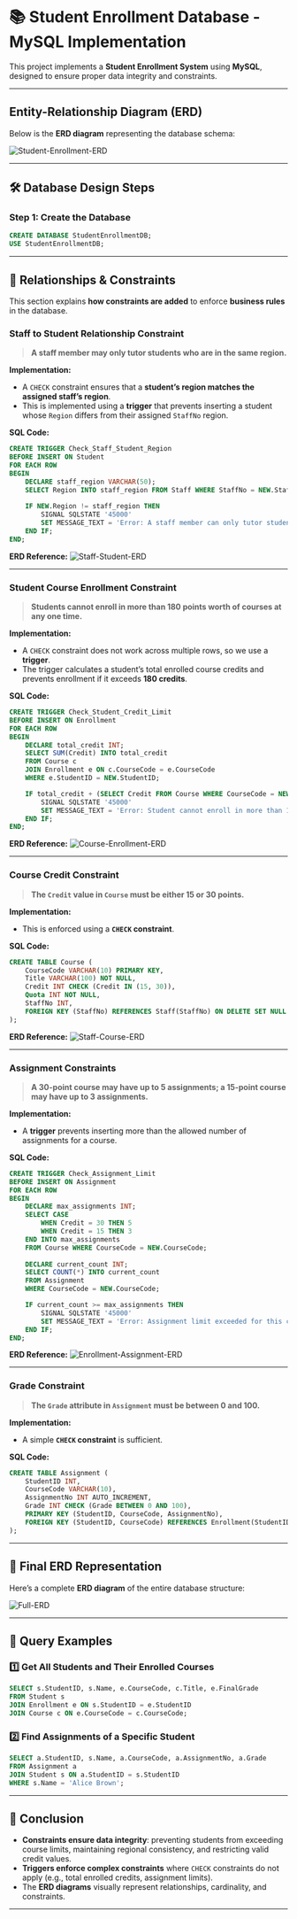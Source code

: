 # 📚 Student Enrollment Database - MySQL Implementation

This project implements a **Student Enrollment System** using **MySQL**, designed to ensure proper data integrity and constraints.

---

## **Entity-Relationship Diagram (ERD)**
Below is the **ERD diagram** representing the database schema:

![Student-Enrollment-ERD](./Images/student_enrollment_erd.jpg)

---

## 🛠 **Database Design Steps**
### **Step 1: Create the Database**
```sql
CREATE DATABASE StudentEnrollmentDB;
USE StudentEnrollmentDB;
```

---

## 🔗 **Relationships & Constraints**
This section explains **how constraints are added** to enforce **business rules** in the database.

### **Staff to Student Relationship Constraint**
> **A staff member may only tutor students who are in the same region.**  

**Implementation:**  
- A `CHECK` constraint ensures that a **student’s region matches the assigned staff’s region**.
- This is implemented using a **trigger** that prevents inserting a student whose `Region` differs from their assigned `StaffNo` region.

**SQL Code:**
```sql
CREATE TRIGGER Check_Staff_Student_Region
BEFORE INSERT ON Student
FOR EACH ROW
BEGIN
    DECLARE staff_region VARCHAR(50);
    SELECT Region INTO staff_region FROM Staff WHERE StaffNo = NEW.StaffNo;
    
    IF NEW.Region != staff_region THEN
        SIGNAL SQLSTATE '45000' 
        SET MESSAGE_TEXT = 'Error: A staff member can only tutor students from the same region';
    END IF;
END;
```
**ERD Reference:**
![Staff-Student-ERD](.Iimages/staff_student_erd.jpg)

---

### **Student Course Enrollment Constraint**
> **Students cannot enroll in more than 180 points worth of courses at any one time.**  

**Implementation:**  
- A `CHECK` constraint does not work across multiple rows, so we use a **trigger**.
- The trigger calculates a student’s total enrolled course credits and prevents enrollment if it exceeds **180 credits**.

**SQL Code:**
```sql
CREATE TRIGGER Check_Student_Credit_Limit
BEFORE INSERT ON Enrollment
FOR EACH ROW
BEGIN
    DECLARE total_credit INT;
    SELECT SUM(Credit) INTO total_credit
    FROM Course c
    JOIN Enrollment e ON c.CourseCode = e.CourseCode
    WHERE e.StudentID = NEW.StudentID;

    IF total_credit + (SELECT Credit FROM Course WHERE CourseCode = NEW.CourseCode) > 180 THEN
        SIGNAL SQLSTATE '45000' 
        SET MESSAGE_TEXT = 'Error: Student cannot enroll in more than 180 credit points.';
    END IF;
END;
```
**ERD Reference:**
![Course-Enrollment-ERD](./Images/course_enrollment_erd.jpg)

---

### **Course Credit Constraint**
> **The `Credit` value in `Course` must be either 15 or 30 points.**  

**Implementation:**  
- This is enforced using a **`CHECK` constraint**.

**SQL Code:**
```sql
CREATE TABLE Course (
    CourseCode VARCHAR(10) PRIMARY KEY,
    Title VARCHAR(100) NOT NULL,
    Credit INT CHECK (Credit IN (15, 30)), 
    Quota INT NOT NULL,
    StaffNo INT,
    FOREIGN KEY (StaffNo) REFERENCES Staff(StaffNo) ON DELETE SET NULL
);
```

**ERD Reference:**
![Staff-Course-ERD](./Images/staff_course_erd.jpg)

---

### **Assignment Constraints**
> **A 30-point course may have up to 5 assignments; a 15-point course may have up to 3 assignments.**  

**Implementation:**  
- A **trigger** prevents inserting more than the allowed number of assignments for a course.

**SQL Code:**
```sql
CREATE TRIGGER Check_Assignment_Limit
BEFORE INSERT ON Assignment
FOR EACH ROW
BEGIN
    DECLARE max_assignments INT;
    SELECT CASE 
        WHEN Credit = 30 THEN 5
        WHEN Credit = 15 THEN 3
    END INTO max_assignments
    FROM Course WHERE CourseCode = NEW.CourseCode;
    
    DECLARE current_count INT;
    SELECT COUNT(*) INTO current_count 
    FROM Assignment 
    WHERE CourseCode = NEW.CourseCode;

    IF current_count >= max_assignments THEN
        SIGNAL SQLSTATE '45000' 
        SET MESSAGE_TEXT = 'Error: Assignment limit exceeded for this course.';
    END IF;
END;
```
**ERD Reference:**
![Enrollment-Assignment-ERD](./Images/enrollment_assignment_erd.jpg)

---

### **Grade Constraint**
> **The `Grade` attribute in `Assignment` must be between 0 and 100.**  

**Implementation:**  
- A simple **`CHECK` constraint** is sufficient.

**SQL Code:**
```sql
CREATE TABLE Assignment (
    StudentID INT,
    CourseCode VARCHAR(10),
    AssignmentNo INT AUTO_INCREMENT,
    Grade INT CHECK (Grade BETWEEN 0 AND 100),
    PRIMARY KEY (StudentID, CourseCode, AssignmentNo),
    FOREIGN KEY (StudentID, CourseCode) REFERENCES Enrollment(StudentID, CourseCode) ON DELETE CASCADE
);
```

---

## 🏢 **Final ERD Representation**
Here’s a complete **ERD diagram** of the entire database structure:

![Full-ERD](./Images/full_erd.jpg)

---

## 🔎 **Query Examples**
### **1️⃣ Get All Students and Their Enrolled Courses**
```sql
SELECT s.StudentID, s.Name, e.CourseCode, c.Title, e.FinalGrade
FROM Student s
JOIN Enrollment e ON s.StudentID = e.StudentID
JOIN Course c ON e.CourseCode = c.CourseCode;
```

### **2️⃣ Find Assignments of a Specific Student**
```sql
SELECT a.StudentID, s.Name, a.CourseCode, a.AssignmentNo, a.Grade
FROM Assignment a
JOIN Student s ON a.StudentID = s.StudentID
WHERE s.Name = 'Alice Brown';
```

---

## 🔮 **Conclusion**
- **Constraints ensure data integrity**: preventing students from exceeding course limits, maintaining regional consistency, and restricting valid credit values.
- **Triggers enforce complex constraints** where `CHECK` constraints do not apply (e.g., total enrolled credits, assignment limits).
- The **ERD diagrams** visually represent relationships, cardinality, and constraints.

---

 
